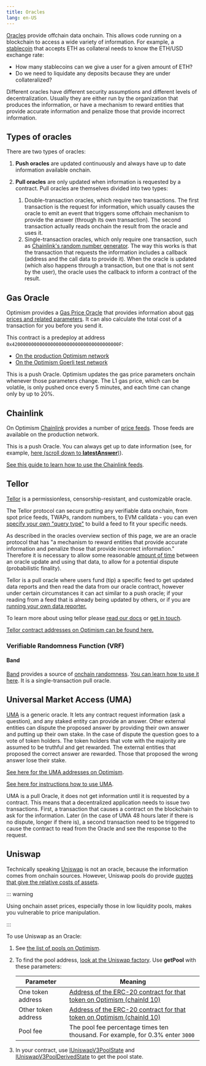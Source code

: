 ```yaml
---
title: Oracles 
lang: en-US
---
```



[Oracles](https://ethereum.org/en/developers/docs/oracles/) provide offchain data onchain. 
This allows code running on a blockchain to access a wide variety of information.
For example, a [stablecoin](https://ethereum.org/en/stablecoins/) that accepts ETH as collateral needs to know the ETH/USD exchange rate:

- How many stablecoins can we give a user for a given amount of ETH?
- Do we need to liquidate any deposits because they are under collateralized?

Different oracles have different security assumptions and different levels of decentralization.
Usually they are either run by the organization that produces the information, or have a mechanism to reward entities that provide accurate information and penalize those that provide incorrect information.

## Types of oracles

There are two types of oracles:

1. **Push oracles** are updated continuously and always have up to date information available onchain.

1. **Pull oracles** are only updated when information is requested by a contract.
   Pull oracles are themselves divided into two types:
   1. Double-transaction oracles, which require two transactions. 
      The first transaction is the request for information, which usually causes the oracle to emit an event that triggers some offchain mechanism to provide the answer (through its own transaction).
      The second transaction actually reads onchain the result from the oracle and uses it.
   1. Single-transaction oracles, which only require one transaction, such as [Chainlink's random number generator](https://docs.chain.link/docs/get-a-random-number/#request-random-values).
      The way this works is that the transaction that requests the information includes a callback (address and the call data to provide it). 
      When the oracle is updated (which also happens through a transaction, but one that is not sent by the user), the oracle uses the callback to inform a contract of the result.

## Gas Oracle

Optimism provides a [Gas Price Oracle](https://github.com/ethereum-optimism/optimism/blob/develop/packages/contracts/contracts/L2/predeploys/OVM_GasPriceOracle.sol) that provides information about [gas prices and related parameters](../developers/build/transaction-fees.md).
It can also calculate the total cost of a transaction for you before you send it.

This contract is a predeploy at address `0x420000000000000000000000000000000000000F`:

- [On the production Optimism network](https://explorer.optimism.io/address/0x420000000000000000000000000000000000000F#readContract)
- [On the Optimism Goerli test network](https://goerli-explorer.optimism.io/address/0x420000000000000000000000000000000000000F)

This is a push Oracle. 
Optimism updates the gas price parameters onchain whenever those parameters change. 
The L1 gas price, which can be volatile, is only pushed once every 5 minutes, and each time can change only by up to 20%.

## Chainlink

On Optimism [Chainlink](https://chain.link/) provides a number of [price feeds](https://docs.chain.link/docs/optimism-price-feeds/).
Those feeds are available on the production network.

This is a push Oracle. 
You can always get up to date information (see, for example, [here (scroll down to **latestAnswer**)](https://explorer.optimism.io/address/0x13e3Ee699D1909E989722E753853AE30b17e08c5#readContract)).

[See this guide to learn how to use the Chainlink feeds](https://docs.chain.link/docs/get-the-latest-price/).

## Tellor

[Tellor](https://tellor.io/) is a permissionless, censorship-resistant, and customizable oracle.

The Tellor protocol can secure putting any verifiable data onchain, from spot price feeds, TWAPs, random numbers, to EVM calldata - you can even [specify your own "query type"](https://github.com/tellor-io/dataSpecs/issues/new?assignees=&labels=&template=new_query_type.yaml&title=%5BNew+Data+Request+Form%5D%3A+) to build a feed to fit your specific needs.

As described in the oracles overview section of this page, we are an oracle protocol that has "a mechanism to reward entities that provide accurate information and penalize those that provide incorrect information." Therefore it is necessary to allow some reasonable [amount of time](https://docs.tellor.io/tellor/getting-data/solidity-integration#reading-data) between an oracle update and using that data, to allow for a potential dispute (probabilistic finality).

Tellor is a pull oracle where users fund (tip) a specific feed to get updated data reports and then read the data from our oracle contract, however under certain circumstances it can act similar to a push oracle; if your reading from a feed that is already being updated by others, or if you are [running your own data reporter.](https://docs.tellor.io/tellor/reporting-data/introduction)

To learn more about using tellor please [read our docs](https://docs.tellor.io) or [get in touch](https://discord.gg/tellor).

[Tellor contract addresses on Optimism can be found here.](https://docs.tellor.io/tellor/the-basics/contracts-reference#optimism)

### Verifiable Randomness Function (VRF)

#### Band
[Band](https://bandprotocol.com/vrf) provides a source of [onchain randomness](https://bandprotocol.com/vrf). 
[You can learn how to use it here](https://docs.bandchain.org/vrf/getting-started.html).
It is a single-transaction pull oracle.



## Universal Market Access (UMA)

[UMA](https://umaproject.org/) is a generic oracle.
It lets any contract request information (ask a question), and any staked entity can provide an answer.
Other external entities can dispute the proposed answer by providing their own answer and putting up their own stake.
In the case of dispute the question goes to a vote of token holders.
The token holders that vote with the majority are assumed to be truthful and get rewarded.
The external entities that proposed the correct answer are rewarded.
Those that proposed the wrong answer lose their stake.

[See here for the UMA addresses on Optimism](https://github.com/UMAprotocol/protocol/blob/master/packages/core/networks/10.json). 

[See here for instructions how to use UMA](https://docs.umaproject.org/build-walkthrough/build-process).

UMA is a pull Oracle, it does not get information until it is requested by a contract. 
This means that a decentralized application needs to issue two transactions.
First, a transaction that causes a contract on the blockchain to ask for the information.
Later (in the case of UMA 48 hours later if there is no dispute, longer if there is), a second transaction need to be triggered to cause the contract to read from the Oracle and see the response to the request.

## Uniswap

Technically speaking [Uniswap](https://uniswap.io/) is not an oracle, because the information comes from onchain sources.
However, Uniswap pools do provide [quotes that give the relative costs of assets](https://docs.uniswap.org/concepts/protocol/oracle).

::: warning

Using onchain asset prices, especially those in low liquidity pools, makes you vulnerable to price manipulation. 

:::

To use Uniswap as an Oracle:

1. See [the list of pools on Optimism](https://info.uniswap.org/#/optimism/).
1. To find the pool address, [look at the Uniswap factory](https://explorer.optimism.io/address/0x1f98431c8ad98523631ae4a59f267346ea31f984#readContract).
   Use **getPool** with these parameters:

      | Parameter           | Meaning                             |
      | ------------------- | ----------------------------------- | 
      | One token address   | [Address of the ERC-20 contract for that token on Optimism (chainId 10)](https://static.optimism.io/optimism.tokenlist.json) |
      | Other token address | [Address of the ERC-20 contract for that token on Optimism (chainId 10)](https://static.optimism.io/optimism.tokenlist.json) |      
      | Pool fee            | The pool fee percentage times ten thousand. For example, for 0.3% enter `3000` |

1. In your contract, use [IUniswapV3PoolState](https://github.com/Uniswap/v3-core/blob/main/contracts/interfaces/pool/IUniswapV3PoolState.sol) and [IUniswapV3PoolDerivedState](https://github.com/Uniswap/v3-core/blob/main/contracts/interfaces/pool/IUniswapV3PoolDerivedState.sol) to get the pool state.
